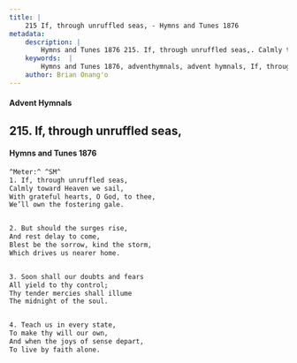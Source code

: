 ```yaml
---
title: |
    215 If, through unruffled seas, - Hymns and Tunes 1876
metadata:
    description: |
        Hymns and Tunes 1876 215. If, through unruffled seas,. Calmly toward Heaven we sail, With grateful hearts, O God, to thee, We’ll own the fostering gale. 
    keywords:  |
        Hymns and Tunes 1876, adventhymnals, advent hymnals, If, through unruffled seas,, Calmly toward Heaven we sail,, 
    author: Brian Onang'o
---
```


#### Advent Hymnals
## 215. If, through unruffled seas,
####  Hymns and Tunes 1876

```txt
^Meter:^ ^SM^
1. If, through unruffled seas,
Calmly toward Heaven we sail,
With grateful hearts, O God, to thee,
We’ll own the fostering gale.


2. But should the surges rise,
And rest delay to come,
Blest be the sorrow, kind the storm,
Which drives us nearer home.


3. Soon shall our doubts and fears
All yield to thy control;
Thy tender mercies shall illume
The midnight of the soul.


4. Teach us in every state,
To make thy will our own,
And when the joys of sense depart,
To live by faith alone.
```